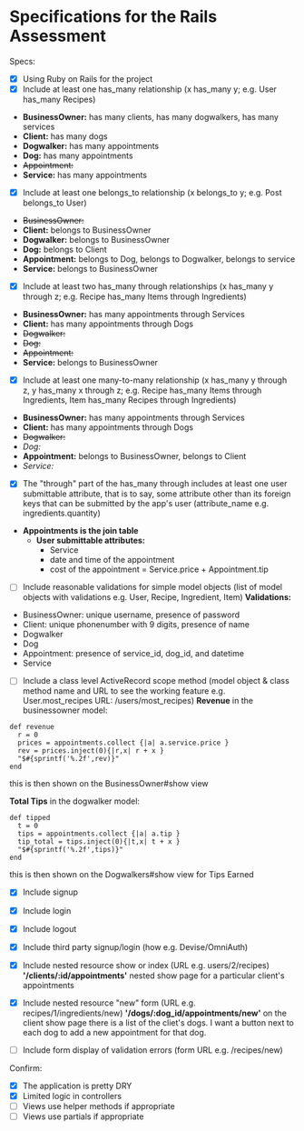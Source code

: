 # Specifications for the Rails Assessment

Specs:
- [x] Using Ruby on Rails for the project
- [x] Include at least one has_many relationship (x has_many y; e.g. User has_many Recipes)
* **BusinessOwner:** has many clients, has many dogwalkers, has many services
* **Client:** has many dogs
* **Dogwalker:** has many appointments
* **Dog:** has many appointments
* ~~Appointment:~~
* **Service:** has many appointments

- [x] Include at least one belongs_to relationship (x belongs_to y; e.g. Post belongs_to User)
* ~~BusinessOwner:~~
* **Client:** belongs to BusinessOwner
* **Dogwalker:** belongs to BusinessOwner
* **Dog:** belongs to Client  
* **Appointment:** belongs to Dog, belongs to Dogwalker, belongs to service
* **Service:** belongs to BusinessOwner

- [x] Include at least two has_many through relationships (x has_many y through z; e.g. Recipe has_many Items through Ingredients)
* **BusinessOwner:** has many appointments through Services
* **Client:** has many appointments through Dogs
* ~~Dogwalker:~~
* ~~Dog:~~
* ~~Appointment:~~
* **Service:** belongs to BusinessOwner

- [x] Include at least one many-to-many relationship (x has_many y through z, y has_many x through z; e.g. Recipe has_many Items through Ingredients, Item has_many Recipes through Ingredients)
* **BusinessOwner:** has many appointments through Services
* **Client:** has many appointments through Dogs
* ~~Dogwalker:~~
* *Dog:*
* **Appointment:** belongs to BusinessOwner, belongs to Client
* *Service:*

- [x] The "through" part of the has_many through includes at least one user submittable attribute, that is to say, some attribute other than its foreign keys that can be submitted by the app's user (attribute_name e.g. ingredients.quantity)<br>
* **Appointments is the join table**
  * **User submittable attributes:**
    * Service
    * date and time of the appointment
    * cost of the appointment = Service.price + Appointment.tip

- [ ] Include reasonable validations for simple model objects (list of model objects with validations e.g. User, Recipe, Ingredient, Item)
**Validations:**
* BusinessOwner: unique username, presence of password
* Client: unique phonenumber with 9 digits, presence of name  
* Dogwalker
* Dog
* Appointment: presence of service_id, dog_id, and datetime 
* Service

- [ ] Include a class level ActiveRecord scope method (model object & class method name and URL to see the working feature e.g. User.most_recipes URL: /users/most_recipes)
**Revenue**
in the businessowner model:
```
def revenue
  r = 0
  prices = appointments.collect {|a| a.service.price }
  rev = prices.inject(0){|r,x| r + x }
  "$#{sprintf('%.2f',rev)}"
end
```
this is then shown on the BusinessOwner#show view

**Total Tips**
in the dogwalker model:
```
def tipped
  t = 0
  tips = appointments.collect {|a| a.tip }
  tip_total = tips.inject(0){|t,x| t + x }
  "$#{sprintf('%.2f',tips)}"
end
```
this is then shown on the Dogwalkers#show view for Tips Earned

- [x] Include signup
- [x] Include login
- [x] Include logout
- [x] Include third party signup/login (how e.g. Devise/OmniAuth)

- [x] Include nested resource show or index (URL e.g. users/2/recipes)
**'/clients/:id/appointments'**
nested show page for a particular client's appointments

- [x] Include nested resource "new" form (URL e.g. recipes/1/ingredients/new)
**'/dogs/:dog_id/appointments/new'**
on the client show page there is a list of the cliet's dogs. I want a button next to each dog to add a new appointment for that dog.

- [ ] Include form display of validation errors (form URL e.g. /recipes/new)

Confirm:
- [x] The application is pretty DRY
- [x] Limited logic in controllers
- [ ] Views use helper methods if appropriate
- [ ] Views use partials if appropriate
